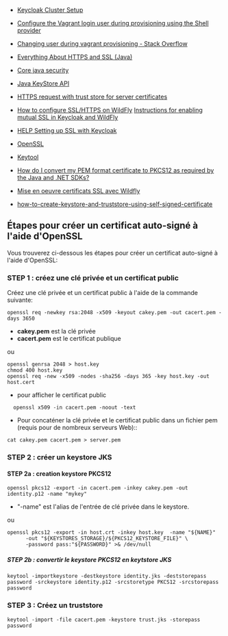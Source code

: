 - [Keycloak Cluster Setup](https://www.keycloak.org/2019/05/keycloak-cluster-setup.html)
- [Configure the Vagrant login user during provisioning using the Shell provider](https://coderwall.com/p/uzkokw/configure-the-vagrant-login-user-during-provisioning-using-the-shell-provider)
- [Changing user during vagrant provisioning - Stack Overflow](https://stackoverflow.com/questions/32369328/changing-user-during-vagrant-provisioning)
- [Everything About HTTPS and SSL (Java)](https://dzone.com/articles/ssl-in-java)
- [Core java security](https://github.com/eugenp/tutorials/tree/master/core-java-modules/core-java-security)
- [Java KeyStore API](https://www.baeldung.com/java-keystore)
- [HTTPS request with trust store for server certificates](https://connect2id.com/products/nimbus-oauth-openid-connect-sdk/examples/utils/custom-trust-store)
- [How to configure SSL/HTTPS on WildFly](http://www.mastertheboss.com/jboss-server/jboss-security/complete-tutorial-for-configuring-ssl-https-on-wildfly)
 [Instructions for enabling mutual SSL in Keycloak and WildFly](https://gist.github.com/gyfoster/4005353b1f063b92dd77798a6fbfc018)
- [HELP Setting up SSL with Keycloak](https://developer.jboss.org/thread/278360)
- [OpenSSL](https://www.dogtagpki.org/wiki/OpenSSL)
- [Keytool](https://www.dogtagpki.org/wiki/Keytool)
- [How do I convert my PEM format certificate to PKCS12 as required by the Java and .NET SDKs?](https://www.paypal.com/us/smarthelp/article/how-do-i-convert-my-pem-format-certificate-to-pkcs12-as-required-by-the-java-and-.net-sdks-ts1020)
- [Mise en oeuvre certificats SSL avec Wildfly](http://objis.com/mise-en-oeuvre-certificats-ssl-avec-wildfly/)

- [how-to-create-keystore-and-truststore-using-self-signed-certificate](https://unix.stackexchange.com/questions/347116/how-to-create-keystore-and-truststore-using-self-signed-certificate)

## Étapes pour créer un certificat auto-signé à l'aide d'OpenSSL
Vous trouverez ci-dessous les étapes pour créer un certificat auto-signé à l'aide d'OpenSSL:

### STEP 1 : créez une clé privée et un certificat public
Créez une clé privée et un certificat public à l'aide de la commande suivante:
```
openssl req -newkey rsa:2048 -x509 -keyout cakey.pem -out cacert.pem -days 3650 
```

- **cakey.pem** est la clé privée
- **cacert.pem** est le certificat publique

ou 
```
openssl genrsa 2048 > host.key
chmod 400 host.key
openssl req -new -x509 -nodes -sha256 -days 365 -key host.key -out host.cert
```
- pour afficher le certificat public 
```
  openssl x509 -in cacert.pem -noout -text
```
- Pour concaténer la clé privée et le certificat public dans un fichier pem (requis pour de nombreux serveurs Web)::
```
cat cakey.pem cacert.pem > server.pem  
```
### STEP 2 : créer un keystore JKS 
 
#### STEP 2a : creation keystore PKCS12 
```
openssl pkcs12 -export -in cacert.pem -inkey cakey.pem -out identity.p12 -name "mykey" 
```
- "-name" est l'alias de l'entrée de clé privée dans le keystore. 

ou 
```
openssl pkcs12 -export -in host.crt -inkey host.key  -name "${NAME}"  
      -out "${KEYSTORES_STORAGE}/${PKCS12_KEYSTORE_FILE}" \
      -password pass:"${PASSWORD}" >& /dev/null
```   

##### STEP 2b : convertir le keystore PKCS12 en keytstore JKS
```
keytool -importkeystore -destkeystore identity.jks -deststorepass password -srckeystore identity.p12 -srcstoretype PKCS12 -srcstorepass password 
```

### STEP 3 : Créez un truststore
```
keytool -import -file cacert.pem -keystore trust.jks -storepass password
```
